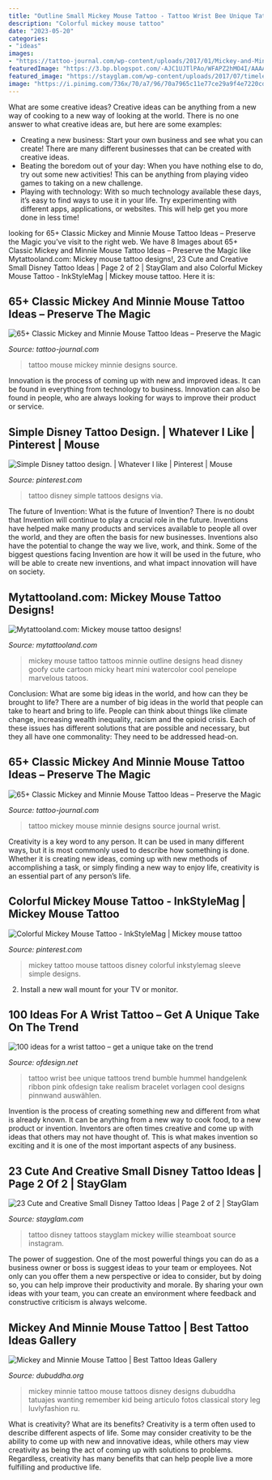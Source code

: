 ```yaml
---
title: "Outline Small Mickey Mouse Tattoo - Tattoo Wrist Bee Unique Tattoos Trend Bumble Hummel Handgelenk Ribbon Pink Ofdesign Take Realism Bracelet Vorlagen Cool Designs Pinnwand Auswählen"
description: "Colorful mickey mouse tattoo"
date: "2023-05-20"
categories:
- "ideas"
images:
- "https://tattoo-journal.com/wp-content/uploads/2017/01/Mickey-and-Minnie-Mouse-Tattoo-52-650x650.jpg"
featuredImage: "https://3.bp.blogspot.com/-AJC1UJTlPAo/WFAPZ2hMO4I/AAAAAAAAQ3Q/bXdFglvT2zok7hPrGvoxKZtWZ8PdSBzigCEw/s1600/Outline-Mickey-Mouse-Tattoo-On-Upper-Back-For-Girls.jpg"
featured_image: "https://stayglam.com/wp-content/uploads/2017/07/timelessburnley_20180679_262355820915789_6725260216725667840_nresize.jpg"
image: "https://i.pinimg.com/736x/70/a7/96/70a7965c11e77ce29a9f4e7220cd6620.jpg"
---
```



What are some creative ideas?
Creative ideas can be anything from a new way of cooking to a new way of looking at the world. There is no one answer to what creative ideas are, but here are some examples: 
- Creating a new business: Start your own business and see what you can create! There are many different businesses that can be created with creative ideas.
- Beating the boredom out of your day: When you have nothing else to do, try out some new activities! This can be anything from playing video games to taking on a new challenge.
- Playing with technology: With so much technology available these days, it’s easy to find ways to use it in your life. Try experimenting with different apps, applications, or websites. This will help get you more done in less time!

	

		
looking for 65+ Classic Mickey and Minnie Mouse Tattoo Ideas – Preserve the Magic you've visit to the right web. We have 8 Images about 65+ Classic Mickey and Minnie Mouse Tattoo Ideas – Preserve the Magic like Mytattooland.com: Mickey mouse tattoo designs!, 23 Cute and Creative Small Disney Tattoo Ideas | Page 2 of 2 | StayGlam and also Colorful Mickey Mouse Tattoo - InkStyleMag | Mickey mouse tattoo. Here it is:
		
    
## 65+ Classic Mickey And Minnie Mouse Tattoo Ideas – Preserve The Magic

<img loading=lazy src="https://tattoo-journal.com/wp-content/uploads/2017/01/Mickey-and-Minnie-Mouse-Tattoo-52-650x650.jpg" onerror="this.onerror=null;this.src='https://tse3.mm.bing.net/th?id=OIP.oZXWJirM9Y88Kuz9u3wE_QHaHa&amp;pid=15.1';" alt="65+ Classic Mickey and Minnie Mouse Tattoo Ideas – Preserve the Magic">

_Source: tattoo-journal.com_

>tattoo mouse mickey minnie designs source. 

	

Innovation is the process of coming up with new and improved ideas. It can be found in everything from technology to business. Innovation can also be found in people, who are always looking for ways to improve their product or service.

    
## Simple Disney Tattoo Design. | Whatever I Like | Pinterest | Mouse

<img loading=lazy src="https://i.pinimg.com/originals/8b/80/22/8b80220d06956f7c9f0e77f5c91e48ce.jpg" onerror="this.onerror=null;this.src='https://tse2.mm.bing.net/th?id=OIP.38TNYheo3ogc3U87MrOqaQHaJ3&amp;pid=15.1';" alt="Simple Disney tattoo design. | Whatever I like | Pinterest | Mouse">

_Source: pinterest.com_

>tattoo disney simple tattoos designs via. 

	

The future of Invention: What is the future of Invention?
There is no doubt that Invention will continue to play a crucial role in the future. Inventions have helped make many products and services available to people all over the world, and they are often the basis for new businesses. Inventions also have the potential to change the way we live, work, and think. Some of the biggest questions facing Invention are how it will be used in the future, who will be able to create new inventions, and what impact innovation will have on society.

    
## Mytattooland.com: Mickey Mouse Tattoo Designs!

<img loading=lazy src="https://3.bp.blogspot.com/-AJC1UJTlPAo/WFAPZ2hMO4I/AAAAAAAAQ3Q/bXdFglvT2zok7hPrGvoxKZtWZ8PdSBzigCEw/s1600/Outline-Mickey-Mouse-Tattoo-On-Upper-Back-For-Girls.jpg" onerror="this.onerror=null;this.src='https://tse4.mm.bing.net/th?id=OIP.iSnqEOyXktP6VRo_CCZZ-wHaJ3&amp;pid=15.1';" alt="Mytattooland.com: Mickey mouse tattoo designs!">

_Source: mytattooland.com_

>mickey mouse tattoo tattoos minnie outline designs head disney goofy cute cartoon micky heart mini watercolor cool penelope marvelous tatoos. 

	

Conclusion: What are some big ideas in the world, and how can they be brought to life?
There are a number of big ideas in the world that people can take to heart and bring to life. People can think about things like climate change, increasing wealth inequality, racism and the opioid crisis. Each of these issues has different solutions that are possible and necessary, but they all have one commonality: They need to be addressed head-on.

    
## 65+ Classic Mickey And Minnie Mouse Tattoo Ideas – Preserve The Magic

<img loading=lazy src="https://tattoo-journal.com/wp-content/uploads/2016/08/mickey-and-minnie-mouse-tattoo22.jpg" onerror="this.onerror=null;this.src='https://tse1.mm.bing.net/th?id=OIP.xINatxH8KR5rDGQTUTAOigHaHa&amp;pid=15.1';" alt="65+ Classic Mickey and Minnie Mouse Tattoo Ideas – Preserve the Magic">

_Source: tattoo-journal.com_

>tattoo mickey mouse minnie designs source journal wrist. 

	

Creativity is a key word to any person. It can be used in many different ways, but it is most commonly used to describe how something is done. Whether it is creating new ideas, coming up with new methods of accomplishing a task, or simply finding a new way to enjoy life, creativity is an essential part of any person’s life.

    
## Colorful Mickey Mouse Tattoo - InkStyleMag | Mickey Mouse Tattoo

<img loading=lazy src="https://i.pinimg.com/736x/70/a7/96/70a7965c11e77ce29a9f4e7220cd6620.jpg" onerror="this.onerror=null;this.src='https://tse2.mm.bing.net/th?id=OIP.oyzkXovzvHgL4WRZFwPw2QHaLT&amp;pid=15.1';" alt="Colorful Mickey Mouse Tattoo - InkStyleMag | Mickey mouse tattoo">

_Source: pinterest.com_

>mickey tattoo mouse tattoos disney colorful inkstylemag sleeve simple designs. 

	

2. Install a new wall mount for your TV or monitor.

    
## 100 Ideas For A Wrist Tattoo – Get A Unique Take On The Trend

<img loading=lazy src="https://www.ofdesign.net/wp-content/uploads/files/2/0/0/100-ideas-for-wrist-tattoo-you-are-unique-in-the-trend-24-200.jpg" onerror="this.onerror=null;this.src='https://tse3.mm.bing.net/th?id=OIP.CBq94q7Lc-wF7SVsNUQgGQHaLK&amp;pid=15.1';" alt="100 ideas for a wrist tattoo – get a unique take on the trend">

_Source: ofdesign.net_

>tattoo wrist bee unique tattoos trend bumble hummel handgelenk ribbon pink ofdesign take realism bracelet vorlagen cool designs pinnwand auswählen. 

	

Invention is the process of creating something new and different from what is already known. It can be anything from a new way to cook food, to a new product or invention. Inventors are often times creative and come up with ideas that others may not have thought of. This is what makes invention so exciting and it is one of the most important aspects of any business.

    
## 23 Cute And Creative Small Disney Tattoo Ideas | Page 2 Of 2 | StayGlam

<img loading=lazy src="https://stayglam.com/wp-content/uploads/2017/07/timelessburnley_20180679_262355820915789_6725260216725667840_nresize.jpg" onerror="this.onerror=null;this.src='https://tse4.mm.bing.net/th?id=OIP.fnv9AoTx1jSl-lOxg4ANdAHaHa&amp;pid=15.1';" alt="23 Cute and Creative Small Disney Tattoo Ideas | Page 2 of 2 | StayGlam">

_Source: stayglam.com_

>tattoo disney tattoos stayglam mickey willie steamboat source instagram. 

	

The power of suggestion.
One of the most powerful things you can do as a business owner or boss is suggest ideas to your team or employees. Not only can you offer them a new perspective or idea to consider, but by doing so, you can help improve their productivity and morale. By sharing your own ideas with your team, you can create an environment where feedback and constructive criticism is always welcome.

    
## Mickey And Minnie Mouse Tattoo | Best Tattoo Ideas Gallery

<img loading=lazy src="http://www.dubuddha.org/wp-content/uploads/2015/10/Mickey-and-Minnie-Mouse-Tattoo-by-Michelich.jpg" onerror="this.onerror=null;this.src='https://tse1.mm.bing.net/th?id=OIP.8r0lqZnBHSaube1Kb7IX8QHaHa&amp;pid=15.1';" alt="Mickey and Minnie Mouse Tattoo | Best Tattoo Ideas Gallery">

_Source: dubuddha.org_

>mickey minnie tattoo mouse tattoos disney designs dubuddha tatuajes wanting remember kid being artículo fotos classical story leg luvlyfashion ru. 

	

What is creativity? What are its benefits?
Creativity is a term often used to describe different aspects of life. Some may consider creativity to be the ability to come up with new and innovative ideas, while others may view creativity as being the act of coming up with solutions to problems. Regardless, creativity has many benefits that can help people live a more fulfilling and productive life.

